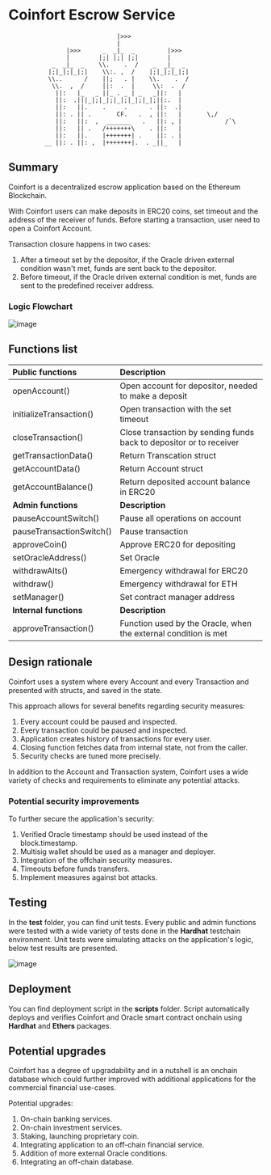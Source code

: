 # Coinfort Escrow Service

                                  |>>>
                                  |
                    |>>>      _  _|_  _         |>>>
                    |        |;| |;| |;|        |
                _  _|_  _    \\.    .  /    _  _|_  _
               |;|_|;|_|;|    \\:. ,  /    |;|_|;|_|;|
               \\..      /    ||;   . |    \\.    .  /
                \\.  ,  /     ||:  .  |     \\:  .  /
                 ||:   |_   _ ||_ . _ | _   _||:   |
                 ||:  .|||_|;|_|;|_|;|_|;|_|;||:.  |
                 ||:   ||.    .     .      . ||:  .|
                 ||: . || .       CF.   .  , ||:   |       \,/
                 ||:   ||:  ,  _______   .   ||: , |            /`\
                 ||:   || .   /+++++++\    . ||:   |
                 ||:   ||.    |+++++++| .    ||: . |
              __ ||: . ||: ,  |+++++++|.  . _||_   |

## Summary 
Coinfort is a decentralized escrow application based on the Ethereum Blockchain.

With Coinfort users can make deposits in ERC20 coins, set timeout and the address of the receiver of funds. 
Before starting a transaction, user need to open a Coinfort Account.

Transaction closure happens in two cases:
1) After a timeout set by the depositor, if the Oracle driven external condition wasn't met, funds are sent back to the depositor.
2) Before timeout, if the Oracle driven external condition is met, funds are sent to the predefined receiver address.

### Logic Flowchart
![image](https://github.com/IFalimendikov/Coinfort/assets/113106548/4bdbd484-fbd5-4a24-a20a-04c42bb760ae)




## Functions list
| Public functions                  | Description                                                                                   |
|:----------------------------------|:----------------------------------------------------------------------------------------------|
| openAccount()                     | Open account for depositor, needed to make a deposit                                          |
| initializeTransaction()           | Open transaction with the set timeout                                                         |
| closeTransaction()                | Close transaction by sending funds back to depositor or to receiver                           |
| getTransactionData()              | Return Transcation struct                                                                     |
| getAccountData()                  | Return Account struct                                                                         |
| getAccountBalance()               | Return deposited account balance in ERC20                                                     |
| **Admin functions**               | **Description**                                                                               |
| pauseAccountSwitch()              | Pause all operations on account                                                               |
| pauseTransactionSwitch()          | Pause transaction                                                                             |
| approveCoin()                     | Approve ERC20 for depositing                                                                  |
| setOracleAddress()                | Set Oracle                                                                                    |
| withdrawAlts()                    | Emergency withdrawal for ERC20                                                                |
| withdraw()                        | Emergency withdrawal for ETH                                                                  |
| setManager()                      | Set contract manager address                                                                  |
| **Internal functions**            | **Description**                                                                               |
| approveTransaction()              | Function used by the Oracle, when the external condition is met                               |



## Design rationale

Coinfort uses a system where every Account and every Transaction and presented with structs, and saved in the state. 

This approach allows for several benefits regarding security measures:
1) Every account could be paused and inspected.
2) Every transaction could be paused and inspected.
3) Application creates history of transactions for every user.
4) Closing function fetches data from internal state, not from the caller.
5) Security checks are tuned more precisely.

In addition to the Account and Transaction system, Coinfort uses a wide variety of checks and requirements to eliminate any potential attacks.

### Potential security improvements

To further secure the application's security: 
1) Verified Oracle timestamp should be used instead of the block.timestamp.
2) Multisig wallet should be used as a manager and deployer.
3) Integration of the offchain security measures.
4) Timeouts before funds transfers.
5) Implement measures against bot attacks.


## Testing

In the **test** folder, you can find unit tests. Every public and admin functions were tested with a wide variety of tests done in the **Hardhat** testchain environment. 
Unit tests were simulating attacks on the application's logic, below test results are presented.

![image](https://github.com/IFalimendikov/Coinfort/assets/113106548/dc1bd9b2-496d-4790-aaff-19609d9dd6f5)

## Deployment
You can find deployment script in the **scripts** folder. Script automatically deploys and verifies Coinfort and Oracle smart contract onchain using **Hardhat** and **Ethers** packages.

## Potential upgrades
Coinfort has a degree of upgradability and in a nutshell is an onchain database which could further improved with additional applications for the commercial financial use-cases.

Potential upgrades:
1) On-chain banking services.
2) On-chain investment services.
3) Staking, launching proprietary coin.
4) Integrating application to an off-chain financial service.
5) Addition of more external Oracle conditions.
6) Integrating an off-chain database.

